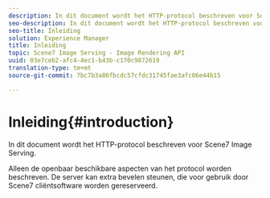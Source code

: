 ```yaml
---
description: In dit document wordt het HTTP-protocol beschreven voor Scene7 Image Serving.
seo-description: In dit document wordt het HTTP-protocol beschreven voor Scene7 Image Serving.
seo-title: Inleiding
solution: Experience Manager
title: Inleiding
topic: Scene7 Image Serving - Image Rendering API
uuid: 03e7ceb2-afc4-4ec1-b43b-c170c9872619
translation-type: tm+mt
source-git-commit: 7bc7b3a86fbcdc57cfdc31745fae3afc06e44b15

---
```



# Inleiding{#introduction}

In dit document wordt het HTTP-protocol beschreven voor Scene7 Image Serving.

Alleen de openbaar beschikbare aspecten van het protocol worden beschreven. De server kan extra bevelen steunen, die voor gebruik door Scene7 cliëntsoftware worden gereserveerd.
